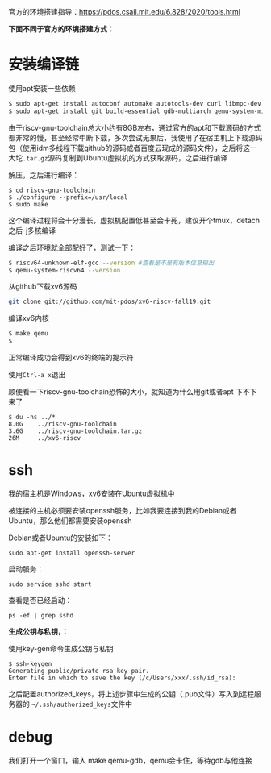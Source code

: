 官方的环境搭建指导：https://pdos.csail.mit.edu/6.828/2020/tools.html

**下面不同于官方的环境搭建方式：**

# 安装编译链

使用apt安装一些依赖

```bash
$ sudo apt-get install autoconf automake autotools-dev curl libmpc-dev libmpfr-dev libgmp-dev gawk build-essential bison flex texinfo gperf libtool patchutils bc zlib1g-dev libexpat-dev
$ sudo apt-get install git build-essential gdb-multiarch qemu-system-misc gcc-riscv64-linux-gnu binutils-riscv64-linux-gnu 
```

由于riscv-gnu-toolchain总大小约有8GB左右，通过官方的apt和下载源码的方式都非常的慢，甚至经常中断下载，多次尝试无果后，我使用了在宿主机上下载源码包（使用idm多线程下载github的源码或者百度云现成的源码文件），之后将这一大坨`.tar.gz`源码复制到Ubuntu虚拟机的方式获取源码，之后进行编译

解压，之后进行编译：

```
$ cd riscv-gnu-toolchain
$ ./configure --prefix=/usr/local
$ sudo make
```

这个编译过程将会十分漫长，虚拟机配置低甚至会卡死，建议开个tmux，detach之后-j多核编译

编译之后环境就全部配好了，测试一下：

```bash
$ riscv64-unknown-elf-gcc --version #查看是不是有版本信息输出
$ qemu-system-riscv64 --version
```

从github下载xv6源码

```bash
git clone git://github.com/mit-pdos/xv6-riscv-fall19.git
```

编译xv6内核

```bash
$ make qemu
$
```

正常编译成功会得到xv6的终端的提示符

使用`Ctrl-a x`退出

顺便看一下riscv-gnu-toolchain恐怖的大小，就知道为什么用git或者apt 下不下来了

```shell
$ du -hs ../*
8.0G    ../riscv-gnu-toolchain
3.6G    ../riscv-gnu-toolchain.tar.gz
26M     ../xv6-riscv
```



# ssh

我的宿主机是Windows，xv6安装在Ubuntu虚拟机中

被连接的主机必须要安装openssh服务，比如我要连接到我的Debian或者Ubuntu，那么他们都需要安装openssh

Debian或者Ubuntu的安装如下：
```shell
sudo apt-get install openssh-server
```

启动服务：

```shell
sudo service sshd start
```

查看是否已经启动：
```shell
ps -ef | grep sshd
```

**生成公钥与私钥，：**

使用key-gen命令生成公钥与私钥
```shell
$ ssh-keygen
Generating public/private rsa key pair.
Enter file in which to save the key (/c/Users/xxx/.ssh/id_rsa):
```

之后配置authorized_keys，将上述步骤中生成的公钥（.pub文件）写入到远程服务器的 `~/.ssh/authorized_keys`文件中

# debug

我们打开一个窗口，输入 make qemu-gdb，qemu会卡住，等待gdb与他连接


